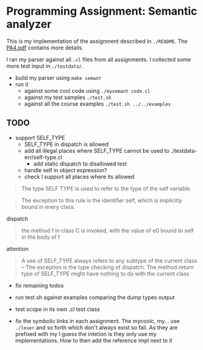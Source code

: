 # Programming Assignment: Semantic analyzer

This is my implementation of the assignment described in `./README`. The
[PA4.pdf](https://web.stanford.edu/class/cs143/handouts/PA4.pdf) contains more details.

I ran my parser against all `.cl` files from all assignments. I collected some more test input in
`./testdata/`.

* build my parser using `make semant`
* run it
  * against some cool code using `./mysemant code.cl`
  * against my test samples `./test.sh`
  * against all the course examples `./test.sh ../../examples`

## TODO

* support SELF_TYPE
  * SELF_TYPE in dispatch is allowed
  * add all illegal places where SELF_TYPE cannot be used to ./testdata-err/self-type.cl
    * add static dispatch to disallowed test
  * handle self in object expression?
  * check I support all places where its allowed

> The type SELF TYPE is used to refer to the type of the self variable.

> The exception to this
rule is the identifier self, which is implicitly bound in every class.

dispatch
> the method f in class C is invoked, with the value of e0 bound to self in the body
of f

attention
> A use of SELF_TYPE always refers to any subtype of the
current class
– The exception is the type checking of dispatch. The method return
type of SELF_TYPE might have nothing to do with the current
class

* fix remaining todos

* run test.sh against examples comparing the dump types output
* test scope in its own .cl test class

* fix the symbolic links in each assignment. The mycoolc, my... use `./lexer` and so forth which
don't always exist so fail. As they are prefixed with my I guess the intetion is they only use my
implementations. How to then add the reference impl next to it

